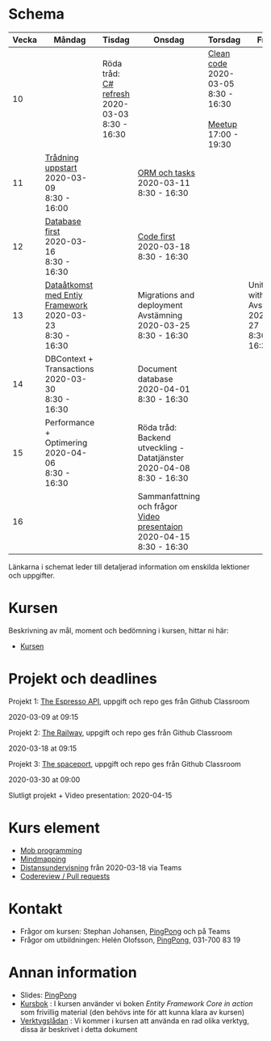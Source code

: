 # Schema

Vecka|Måndag|Tisdag |Onsdag |Torsdag|Fredag
-----|-------|-------|------|------|------
10||Röda tråd: [C# refresh](lecture_01_oop.md)<br />2020-03-03<br />8:30 - 16:30||[Clean code](lecture_02_cleancode.md)<br />2020-03-05<br />8:30 - 16:30<br /><br />[Meetup](https://www.meetup.com/Goteborg-Computer-Education-Meetup-Group/events/267714745/)<br />17:00 - 19:30|
11|[Trådning uppstart](lecture_03_treads.md)<br />2020-03-09<br />8:30 - 16:00||[ORM och tasks](lecture_04_orm.md)<br />2020-03-11<br />8:30 - 16:30||
12|[Database first](lecture_05_databasefirst.md)<br />2020-03-16<br />8:30 - 16:30||[Code first](lecture_06_codefirst.md)<br />2020-03-18<br />8:30 - 16:30||
13|[Dataåtkomst med Entiy Framework](lecture_07_data_with_ef.md)<br />2020-03-23<br />8:30 - 16:30||Migrations and deployment<br />Avstämning<br />2020-03-25<br />8:30 - 16:30||Unit testing with data<br />Avstämning<br />2020-03-27<br />8:30 - 16:30
14|DBContext + Transactions<br />2020-03-30<br />8:30 - 16:30||Document database<br />2020-04-01<br />8:30 - 16:30||
15|Performance + Optimering<br />2020-04-06<br />8:30 - 16:30||Röda tråd: Backend utveckling - Datatjänster<br />2020-04-08<br />8:30 - 16:30||
16|  |                                       |Sammanfattning och frågor<br />[Video presentaion](video_presentation.md)<br />2020-04-15<br />8:30 - 16:30||

Länkarna i schemat leder till detaljerad information om enskilda lektioner och uppgifter.

# Kursen

Beskrivning av mål, moment och bedömning i kursen, hittar ni här:

* [Kursen](info_course.md)

# Projekt och deadlines
Projekt 1: [The Espresso API](https://github.com/PGBSNH19/project-the-barista), uppgift och repo ges från Github Classroom

2020-03-09 at 09:15



Projekt 2: [The Railway](https://github.com/PGBSNH19/project-the-train), uppgift och repo ges från Github Classroom

2020-03-18 at 09:15



Projekt 3: [The spaceport](https://github.com/PGBSNH19/project-the-spaceport), uppgift och repo ges från Github Classroom

2020-03-30 at 09:00



Slutligt projekt + Video presentation: 2020-04-15

# Kurs element

* [Mob programming](mobprogramming.md)
* [Mindmapping](mindmapping.md)
* [Distansundervisning](remote.md) från 2020-03-18 via Teams
* [Codereview / Pull requests](codereview.md)

# Kontakt
* Frågor om kursen: Stephan Johansen, [PingPong](https://yh.pingpong.se/courseId/9766/) och på Teams
* Frågor om utbildningen: Helén Olofsson, [PingPong](https://yh.pingpong.se/courseId/9766/), 031-700 83 19

# Annan information
* Slides: [PingPong](https://yh.pingpong.se/courseId/9766/content.do?id=3419879)
* [Kursbok](info_book.md) : I kursen använder vi boken *Entity Framework Core in action* som frivillig material (den behövs inte för att kunna klara av kursen)
* [Verktygslådan](info_tools.md) : Vi kommer i kursen att använda en rad olika verktyg, dissa är beskrivet i detta dokument

